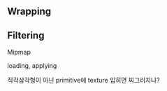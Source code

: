 


## Wrapping

## Filtering



Mipmap

loading, applying


직각삼각형이 아닌 primitive에 texture 입히면 찌그러지나?
